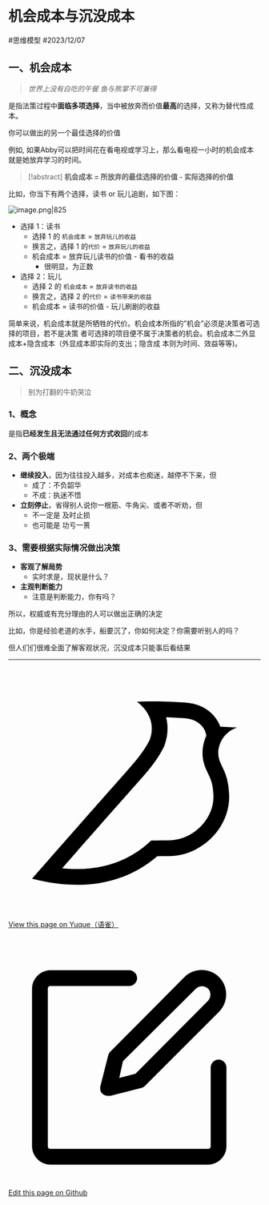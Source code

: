 
# 机会成本与沉没成本

<Badge type="tip">#思维模型</Badge> <Badge type="tip">#2023/12/07</Badge> 

## 一、机会成本

>  *世界上没有白吃的午餐*
>  *鱼与熊掌不可兼得*

是指法策过程中**面临多项选择**，当中被放奔而价值**最高**的选择，又称为替代性成本。

你可以做出的另一个最佳选择的价值 

例如, 如果Abby可以把时间花在看电视或学习上，那么看电视一小时的机会成本就是她放弃学习的时间。

> [!abstract]
>  **机会成本 = 所放弃的最佳选择的价值 -  实际选择的价值**

比如，你当下有两个选择，读书  or  玩儿追剧，如下图：

![image.png|825](https://od-1310531898.cos.ap-beijing.myqcloud.com/202312090923558.png)


- 选择 1：读书
	- 选择 1 的 `机会成本`  =  `放弃玩儿的收益`
	- 换言之，选择 1 的`代价` = `放弃玩儿的收益`
	- 机会成本 = 放弃玩儿读书的价值 -  看书的收益 
		- 很明显，为正数
- 选择 2：玩儿
	- 选择 2 的 `机会成本`  =  `放弃读书的收益`
	- 换言之，选择 2 的`代价` = `读书带来的收益` 
	- 机会成本 = 读书的价值 -  玩儿刷剧的收益 


简单来说，机会成本就是所牺牲的代价。机会成本所指的”机会”必须是决策者可选择的项目，若不是决策
者可选择的项目便不属于决策者的机会。机会成本二外显成本+隐含成本（外显成本即实际的支出；隐含成
本则为时间、效益等等)。



## 二、沉没成本

>  别为打翻的牛奶哭泣

### 1、概念

是指**已经发生且无法通过任何方式收回**的成本
### 2、两个**极端**

- **继续投入**，因为往往投入越多，对成本也痴迷，越停不下来，但
	- 成了：不负韶华
	- 不成：执迷不悟
- **立刻停止**，省得别人说你一根筋、牛角尖、或者不听劝，但
	- 不一定是 及时止损
	- 也可能是 功亏一篑 

### 3、需要根据实际情况做出决策

- **客观了解局势**
	- 实时求是，现状是什么？
- **主观判断能力**
	- 注意是判断能力，你有吗？

所以，权威或有充分理由的人可以做出正确的决定

比如，你是经验老道的水手，船要沉了，你如何决定？你需要听别人的吗？

但人们们很难全面了解客观状况，沉没成本只能事后看结果



---
<div class="liguwe-doc-footer">
            <div class="liguwe-doc-footer-edit-link">
                <p class="liguwe-doc-footer-p">
                    <svg t="1687912573060" class="icon" viewBox="0 0 1024 1024" version="1.1" xmlns="http://www.w3.org/2000/svg" p-id="1498">
                        <path d="M854.6 370.6c-9.9-39.4 9.9-102.2 73.4-124.4l-67.9-3.6s-25.7-90-143.6-98c-117.8-8.1-194.9-3-195-3 0.1 0 87.4 55.6 52.4 154.7-25.6 52.5-65.8 95.6-108.8 144.7-1.3 1.3-2.5 2.6-3.5 3.7C319.4 605 96 860 96 860c245.9 64.4 410.7-6.3 508.2-91.1 20.5-0.2 35.9-0.3 46.3-0.3 135.8 0 250.6-117.6 245.9-248.4-3.2-89.9-31.9-110.2-41.8-149.6z m-204.1 334c-10.6 0-26.2 0.1-46.8 0.3l-23.6 0.2-17.8 15.5c-47.1 41-104.4 71.5-171.4 87.6-52.5 12.6-110 16.2-172.7 9.6 18-20.5 36.5-41.6 55.4-63.1 92-104.6 173.8-197.5 236.9-268.5l1.4-1.4 1.3-1.5c4.1-4.6 20.6-23.3 24.7-28.1 9.7-11.1 17.3-19.9 24.5-28.6 30.7-36.7 52.2-67.8 69-102.2l1.6-3.3 1.2-3.4c13.7-38.8 15.4-76.9 6.2-112.8 22.5 0.7 46.5 1.9 71.7 3.6 33.3 2.3 55.5 12.9 71.1 29.2 5.8 6 10.2 12.5 13.4 18.7 1 2 1.7 3.6 2.3 5l5 17.7c-15.7 34.5-19.9 73.3-11.4 107.2 3 11.8 6.9 22.4 12.3 34.4 2.1 4.7 9.5 20.1 11 23.3 10.3 22.7 15.4 43 16.7 78.7 3.3 94.6-82.7 181.9-182 181.9z"
                              p-id="1499" ></path>
                    </svg>
                    <a href="https://www.yuque.com/liguwe/post/57d16359-e2d9-50e3-b2e5-471c38db8b70" target="_blank" class="liguwe-doc-footer-edit-link-a">
                        View this page on Yuque（语雀）
                    </a>
                </p>
                <p class="liguwe-doc-footer-p">
                    <svg t="1687913054251" class="icon" viewBox="0 0 1024 1024" version="1.1" xmlns="http://www.w3.org/2000/svg" p-id="5173"><path d="M853.333333 501.333333c-17.066667 0-32 14.933333-32 32v320c0 6.4-4.266667 10.666667-10.666666 10.666667H170.666667c-6.4 0-10.666667-4.266667-10.666667-10.666667V213.333333c0-6.4 4.266667-10.666667 10.666667-10.666666h320c17.066667 0 32-14.933333 32-32s-14.933333-32-32-32H170.666667c-40.533333 0-74.666667 34.133333-74.666667 74.666666v640c0 40.533333 34.133333 74.666667 74.666667 74.666667h640c40.533333 0 74.666667-34.133333 74.666666-74.666667V533.333333c0-17.066667-14.933333-32-32-32z"  p-id="5174"></path><path d="M405.333333 484.266667l-32 125.866666c-2.133333 10.666667 0 23.466667 8.533334 29.866667 6.4 6.4 14.933333 8.533333 23.466666 8.533333h8.533334l125.866666-32c6.4-2.133333 10.666667-4.266667 14.933334-8.533333l300.8-300.8c38.4-38.4 38.4-102.4 0-140.8-38.4-38.4-102.4-38.4-140.8 0L413.866667 469.333333c-4.266667 4.266667-6.4 8.533333-8.533334 14.933334z m59.733334 23.466666L761.6 213.333333c12.8-12.8 36.266667-12.8 49.066667 0 12.8 12.8 12.8 36.266667 0 49.066667L516.266667 558.933333l-66.133334 17.066667 14.933334-68.266667z"  p-id="5175"></path></svg>
                    <a href="https://github.com/liguwe/liguwe.github.io/blob/master/docs/57d16359-e2d9-50e3-b2e5-471c38db8b70.md" target="_blank" class="liguwe-doc-footer-edit-link-a">Edit this page on Github</a>
                </p>
            </div>
            <div id="liguwe-comment"></div></div>